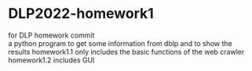 # DLP2022-homework1
for DLP homework commit    
a python program to get some information from dblp and to show the results 
homework1.1 only includes the basic functions of the web crawler
homework1.2 includes GUI